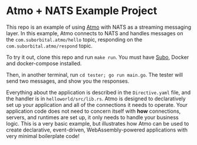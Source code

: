 # Atmo + NATS Example Project

This repo is an example of using [Atmo](https://github.com/suborbital/atmo) with NATS as a streaming messaging layer. In this example, Atmo connects to NATS and handles messages on the `com.suborbital.atmo/hello` topic, responding on the `com.suborbital.atmo/respond` topic.

To try it out, clone this repo and run `make run`. You must have [Subo](https://github.com/suborbital/subo), Docker and docker-compose installed.

Then, in another terminal, run `cd tester; go run main.go`. The tester will send two messages, and show you the responses.

Everything about the application is described in the `Directive.yaml` file, and the handler is in `helloworld/src/lib.rs`. Atmo is designed to declaratively set up your application and all of the connections it needs to operate. Your application code does not need to concern itself with **how** connections, servers, and runtimes are set up, it only needs to handle your business logic. This is a very basic example, but illustrates how Atmo can be used to create declarative, event-driven, WebAssembly-powered applications with very minimal boilerplate code!